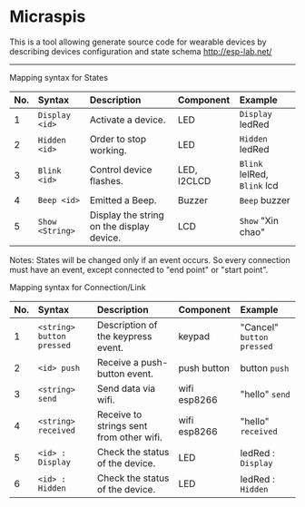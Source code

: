 # Micraspis

This is a tool allowing generate source code for wearable devices by describing devices configuration and state schema  http://esp-lab.net/

-----------------------------------
Mapping syntax for States

| No. |	Syntax | Description | Component | Example |
|:--|:--------------------------|:------------------------------------|:-----------------------------|:------------------------------|
|1	| `Display <id>`            |Activate a device.			        |LED			                     | `Display` ledRed              |
|2	| `Hidden <id>`	            |Order to stop working.	    |LED			                     | `Hidden` ledRed               |
|3	| `Blink <id>`		          |Control device flashes.		    |LED, I2CLCD	                 | `Blink` lelRed, `Blink` lcd   |
|4	| `Beep <id>`		            |Emitted a Beep.				        |Buzzer			                   | `Beep` buzzer                 |
|5	| `Show <String>`	          |Display the string on the display device.	|LCD		                       | `Show` "Xin chao"             |    


Notes: States will be changed only if an event occurs. So every connection must have an event, except connected to "end point" or "start point".

Mapping syntax for Connection/Link

| No. |	Syntax | Description | Component | Example |
|:--|:--------------------------|:------------------------------------|:-----------------------------|:------------------------------|
|1	| `<string> button pressed`	|Description of the keypress event.	            |keypad		                     | "Cancel" `button pressed`     |
|2	| `<id> push`	              |Receive a push-button event.		  |push button	                 | button `push`                 |
|3	| `<string> send`	          |Send data via wifi.				          |wifi esp8266	                 | "hello" `send`                |
|4	| `<string> received`	      |Receive to strings sent from other wifi.    |wifi esp8266	                 | "hello" `received`            |     
|5	| `<id> : Display`	        |Check the status of the device.	    |LED	                         | ledRed : `Display`            |
|6	| `<id> : Hidden`	          |Check the status of the device.	    |LED	                         | ledRed : `Hidden`             |
